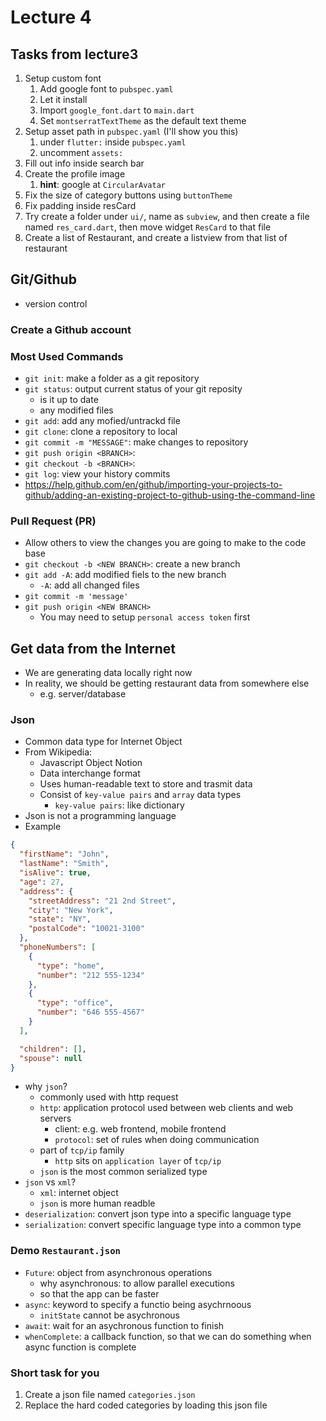 # **Lecture 4**

## **Tasks from lecture3**
1. Setup custom font
   1. Add google font to `pubspec.yaml`
   2. Let it install
   3. Import `google_font.dart` to `main.dart`
   4. Set `montserratTextTheme` as the default text theme
2. Setup asset path in `pubspec.yaml` (I'll show you this)
   1. under `flutter:` inside `pubspec.yaml`
   2. uncomment `assets:`
3. Fill out info inside search bar
4. Create the profile image
   1. **hint**: google at `CircularAvatar`
5. Fix the size of category buttons using `buttonTheme`
6. Fix padding inside resCard
7. Try create a folder under `ui/`, name as `subview`, and then create a file named `res_card.dart`, then move widget `ResCard` to that file
8. Create a list of Restaurant, and create a listview from that list of restaurant

## **Git/Github**
- version control

### **Create a Github account**

### **Most Used Commands**
- `git init`: make a folder as a git repository
- `git status`: output current status of your git reposity
  - is it up to date
  - any modified files
- `git add`: add any mofied/untrackd file
- `git clone`: clone a repository to local
- `git commit -m "MESSAGE"`: make changes to repository
- `git push origin <BRANCH>`:
- `git checkout -b <BRANCH>`:
- `git log`: view your history commits
- https://help.github.com/en/github/importing-your-projects-to-github/adding-an-existing-project-to-github-using-the-command-line

### **Pull Request (PR)**
- Allow others to view the changes you are going to make to the code base
- `git checkout -b <NEW BRANCH>`: create a new branch
- `git add -A`: add modified fiels to the new branch
  - `-A`: add all changed files
- `git commit -m 'message'`
- `git push origin <NEW BRANCH>`
  - You may need to setup `personal access token` first

## **Get data from the Internet**
- We are generating data locally right now
- In reality, we should be getting restaurant data from somewhere else
  - e.g. server/database

### **Json**
- Common data type for Internet Object
- From Wikipedia:
  - Javascript Object Notion
  - Data interchange format
  - Uses human-readable text to store and trasmit data
  - Consist of `key-value pairs` and `array` data types
    - `key-value pairs`: like dictionary
- Json is not a programming language
- Example
```json
{
  "firstName": "John",
  "lastName": "Smith",
  "isAlive": true,
  "age": 27,
  "address": {
    "streetAddress": "21 2nd Street",
    "city": "New York",
    "state": "NY",
    "postalCode": "10021-3100"
  },
  "phoneNumbers": [
    {
      "type": "home",
      "number": "212 555-1234"
    },
    {
      "type": "office",
      "number": "646 555-4567"
    }
  ],

  "children": [],
  "spouse": null
}
```
- why `json`?
  - commonly used with http request
  - `http`: application protocol used between web clients and web servers
    - client: e.g. web frontend, mobile frontend
    - `protocol`: set of rules when doing communication
  - part of `tcp/ip` family
    - `http` sits on `application layer` of `tcp/ip`
  - `json` is the most common serialized type
- `json` vs `xml`?
  - `xml`: internet object
  - `json` is more human readble
- `deserialization`: convert json type into a specific language type
- `serialization`: convert specific language type into a common type

### **Demo `Restaurant.json`**
- `Future`: object from asynchronous operations
  - why asynchronous: to allow parallel executions
  - so that the app can be faster
- `async`: keyword to specify a functio being asychrnoous
  - `initState` cannot be asychronous
- `await`: wait for an asychronous function to finish
- `whenComplete`: a callback function, so that we can do something when async function is complete

### **Short task for you**
1. Create a json file named `categories.json`
2. Replace the hard coded categories by loading this json file
